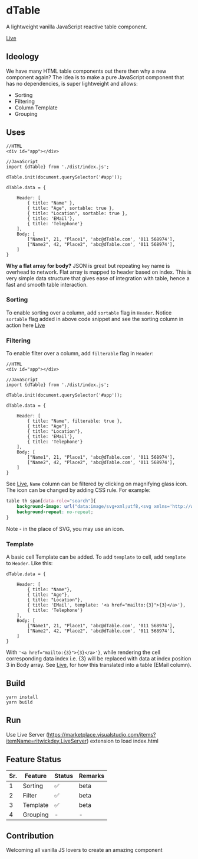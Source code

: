 # dTable
A lightweight vanilla JavaScript reactive table component.

[Live](https://ranjanngc.github.io/dTable/)

## Ideology
We have many HTML table components out there then why a new component again? 
The idea is to make a pure JavaScript component that has no dependencies, is super lightweight and allows:

* Sorting
* Filtering
* Column Template
* Grouping
## Uses
```
//HTML
<div id="app"></div>

//JavaScript
import {dTable} from './dist/index.js';

dTable.init(document.querySelector('#app'));

dTable.data = { 
    
    Header: [
        { title: "Name" }, 
        { title: "Age", sortable: true }, 
        { title: "Location", sortable: true }, 
        { title: 'EMail'}, 
        { title: 'Telephone'}
    ],
    Body: [
        ["Name1", 21, "Place1", 'abc@dTable.com', '011 568974'],
        ["Name2", 42, "Place2", 'abc@dTable.com', '011 568974'],
    ]
}
```
**Why a flat array for body?** JSON is great but repeating `key` name is overhead to network. Flat array is mapped to header based on index. This is very simple data structure that gives ease of integration with table, hence a fast and smooth table interaction.

### Sorting
To enable sorting over a column, add `sortable` flag in `Header`. Notice `sortable` flag added in above code snippet and see the sorting column in action here [Live](https://ranjanngc.github.io/dTable/)

### Filtering
To enable filter over a column, add `filterable` flag in `Header`:
```
//HTML
<div id="app"></div>

//JavaScript
import {dTable} from './dist/index.js';

dTable.init(document.querySelector('#app'));

dTable.data = { 
    
    Header: [
        { title: "Name", filterable: true }, 
        { title: "Age"}, 
        { title: "Location"}, 
        { title: 'EMail'}, 
        { title: 'Telephone'}
    ],
    Body: [
        ["Name1", 21, "Place1", 'abc@dTable.com', '011 568974'],
        ["Name2", 42, "Place2", 'abc@dTable.com', '011 568974'],
    ]
}
```
See [Live](https://ranjanngc.github.io/dTable/), `Name` column can be filtered by clicking on magnifying glass icon. The icon can be changed by adding CSS rule. For example:
```CSS
table th span[data-role="search"]{
    background-image: url("data:image/svg+xml;utf8,<svg xmlns='http://www.w3.org/2000/svg' id='Outline' viewBox='0 0 24 24' width='1.2em' height='1.2em'><path d='M23.707,22.293l-5.969-5.969a10.016,10.016,0,1,0-1.414,1.414l5.969,5.969a1,1,0,0,0,1.414-1.414ZM10,18a8,8,0,1,1,8-8A8.009,8.009,0,0,1,10,18Z'/></svg>");
    background-repeat: no-repeat;
}
``` 
Note - in the place of SVG, you may use an icon.

### Template
A basic cell Template can be added. To add `template` to cell, add `template` to `Header`. Like this:
```
dTable.data = { 
    
    Header: [
        { title: "Name"}, 
        { title: "Age"}, 
        { title: "Location"}, 
        { title: 'EMail', template: '<a href="mailto:{3}">{3}</a>'}, 
        { title: 'Telephone'}
    ],
    Body: [
        ["Name1", 21, "Place1", 'abc@dTable.com', '011 568974'],
        ["Name2", 42, "Place2", 'abc@dTable.com', '011 568974'],
    ]
}
```
With `'<a href="mailto:{3}">{3}</a>'}`, while rendering the cell corresponding data index i.e. {3} will be replaced with data at index position 3 in Body array.
See [Live](https://ranjanngc.github.io/dTable/), for how this translated into a table (EMail column).
## Build
```
yarn install
yarn build
```

## Run
Use Live Server (https://marketplace.visualstudio.com/items?itemName=ritwickdey.LiveServer) extension to load index.html

## Feature Status
|Sr.|Feature|Status|Remarks|
|---|-------|------|-------|
|1  |Sorting| ✅| beta|
|2  |Filter| ✅| beta|
|3  |Template| ✅| beta|
|4  |Grouping| -| -|

## Contribution
Welcoming all vanilla JS lovers to create an amazing component